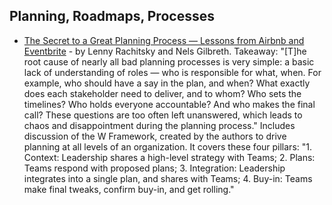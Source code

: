## Planning, Roadmaps, Processes

- [The Secret to a Great Planning Process — Lessons from Airbnb and Eventbrite](https://firstround.com/review/the-secret-to-a-great-planning-process-lessons-from-airbnb-and-eventbrite/) - by Lenny Rachitsky and Nels Gilbreth. Takeaway: "[T]he root cause of nearly all bad planning processes is very simple: a basic lack of understanding of roles — who is responsible for what, when. For example, who should have a say in the plan, and when? What exactly does each stakeholder need to deliver, and to whom? Who sets the timelines? Who holds everyone accountable? And who makes the final call? These questions are too often left unanswered, which leads to chaos and disappointment during the planning process." Includes discussion of the W Framework, created by the authors to drive planning at all levels of an organization. It covers these four pillars: "1. Context: Leadership shares a high-level strategy with Teams; 2. Plans: Teams respond with proposed plans; 3. Integration: Leadership integrates into a single plan, and shares with Teams; 4. Buy-in: Teams make final tweaks, confirm buy-in, and get rolling."
